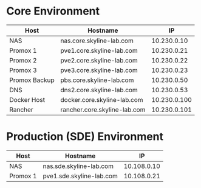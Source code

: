 Core Environment
==========================================================
|Host |Hostname |IP|
|----------|----------|----------|
|NAS |nas.core.skyline-lab.com |10.230.0.10|
|Promox 1 |pve1.core.skyline-lab.com |10.230.0.21|
|Promox 2 |pve2.core.skyline-lab.com |10.230.0.22|
|Promox 3 |pve3.core.skyline-lab.com |10.230.0.23|
|Promox Backup |pbs.core.skyline-lab.com |10.230.0.50|
|DNS |dns2.core.skyline-lab.com |10.230.0.53|
|Docker Host |docker.core.skyline-lab.com |10.230.0.100|
|Rancher |rancher.core.skyline-lab.com |10.230.0.101|


Production (SDE) Environment
==========================================================
|Host |Hostname |IP|
|----------|----------|----------|
|NAS |nas.sde.skyline-lab.com |10.108.0.10|
|Promox 1 |pve1.sde.skyline-lab.com |10.108.0.21|
